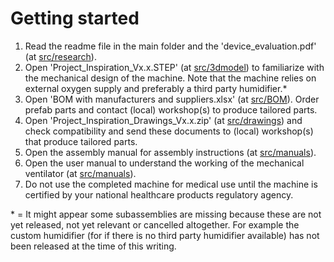 # Getting started
1. Read the readme file in the main folder and the 'device_evaluation.pdf' (at [src/research](../../src/research)).
2. Open 'Project_Inspiration_Vx.x.STEP' (at [src/3dmodel](../../src/3dmodel)) to familiarize with the mechanical design of the machine. Note that the machine relies on external oxygen supply and preferably a third party humidifier.*
3. Open 'BOM with manufacturers and suppliers.xlsx' (at [src/BOM](../../src/BOM)). Order prefab parts and contact (local) workshop(s) to produce tailored parts.
4. Open 'Project_Inspiration_Drawings_Vx.x.zip' (at [src/drawings](../../src/drawings)) and check compatibility and send these documents to (local) workshop(s) that produce tailored parts.
5. Open the assembly manual for assembly instructions (at [src/manuals](../../src/manuals)).
6. Open the user manual to understand the working of the mechanical ventilator (at [src/manuals](../../src/manuals)).
7. Do not use the completed machine for medical use until the machine is certified by your national healthcare products regulatory agency.


\* = It might appear some subassemblies are missing because these are not yet released, not yet relevant or cancelled altogether. For example the custom humidifier (for if there is no third party humidifier available) has not been released at the time of this writing.  
